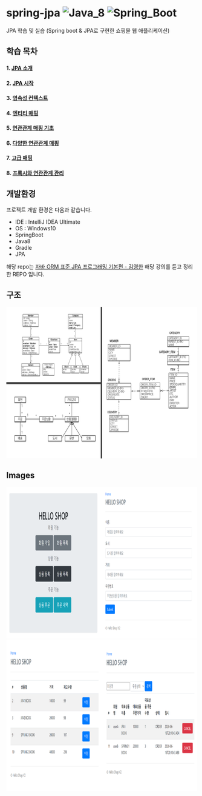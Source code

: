 # spring-jpa ![Java_8](https://img.shields.io/badge/java-v8-red?logo=java) ![Spring_Boot](https://img.shields.io/badge/Spring_Boot-v2.3.0-green.svg?logo=spring)

JPA 학습 및 실습 (Spring boot & JPA로 구현한 쇼핑몰 웹 애플리케이션)

## 학습 목차

#### 1. [JPA 소개](https://www.notion.so/JPA-230b608836894c02a50c75f1ecc0f81e)
#### 2. [JPA 시작](https://www.notion.so/JPA-cd36ea0d493b4c09834bc67a7dc5e8d0)
#### 3. [영속성 컨텍스트](https://www.notion.so/bafd07f6bc5b40b59633ff367544f2c7)
#### 4. [엔티티 매핑](https://www.notion.so/65e26a59b7694705849e61050ebdcbfa)
#### 5. [연관관계 매핑 기초](https://www.notion.so/0fc8fb7d21744407bdb2bd13e16a6714)
#### 6. [다양한 연관관계 매핑](https://www.notion.so/d53bc72ad13549a5ac10e9ae14808ae8)
#### 7. [고급 매핑](https://www.notion.so/5f8b4d8328224bdc85afa3c0347fc093)
#### 8. [프록시와 연관관계 관리](https://www.notion.so/4f715d2995794673a46f658cf1c5ee16)

## 개발환경

프로젝트 개발 환경은 다음과 같습니다.

* IDE : IntelliJ IDEA Ultimate
* OS : Windows10
* SpringBoot
* Java8
* Gradle
* JPA

해당 repo는 [자바 ORM 표준 JPA 프로그래밍 기본편 - 김영한](https://www.inflearn.com/course/ORM-JPA-Basic) 해당 강의를 듣고 정리한 REPO 입니다.

## 구조
<img src="/src/main/resources/images/structure00.PNG" width="1024" height="400px" title="structure" alt="structure"></img><br/>

## Images
<img src="/src/main/resources/images/capture1.PNG" width="1024" height="400px" title="capture" alt="capture"></img><br/>
<img src="/src/main/resources/images/capture2.PNG" width="1024" height="400px" title="capture" alt="capture"></img><br/>
